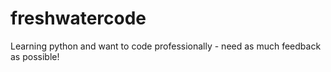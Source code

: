 # freshwatercode
Learning python and want to code professionally - need as much feedback as possible!
